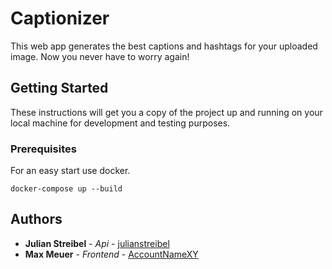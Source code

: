 # Captionizer

This web app generates the best captions and hashtags for your uploaded image. Now you never have to worry again!

## Getting Started

These instructions will get you a copy of the project up and running on your local machine for development and testing purposes.

### Prerequisites

For an easy start use docker.

```
docker-compose up --build
```

## Authors

* **Julian Streibel** - *Api* - [julianstreibel](https://github.com/julianstreibl)
* **Max Meuer** - *Frontend* - [AccountNameXY](https://github.com/AccountNameXY)

